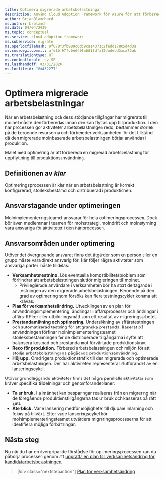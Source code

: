 ```yaml
---
title: Optimera migrerade arbetsbelastningar
description: Använd Cloud Adoption Framework för Azure för att förbereda dina migrerade arbetsbelastningar och tillgångar som ska flyttas upp till produktion.
author: BrianBlanchard
ms.author: brblanch
ms.date: 04/04/2019
ms.topic: conceptual
ms.service: cloud-adoption-framework
ms.subservice: migrate
ms.openlocfilehash: 9f078f3fb989c6db9ca14371c2fadd17805d4d3a
ms.sourcegitcommit: afe10f97fc0e0402a881fdfa55dadebd3aca75ab
ms.translationtype: HT
ms.contentlocale: sv-SE
ms.lasthandoff: 03/31/2020
ms.locfileid: "80432277"
---
```

# <a name="optimize-migrated-workloads"></a>Optimera migrerade arbetsbelastningar

När en arbetsbelastning och dess stödjande tillgångar har migrerats till molnet måste den förberedas innan den kan flyttas upp till produktion. I den här processen gör aktiviteter arbetsbelastningen redo, bestämmer storlek på de beroende resurserna och förbereder verksamheten för det tillstånd då den migrerade molnbaserade arbetsbelastningen börjar användas i produktion.

Målet med optimering är att förbereda en migrerad arbetsbelastning för uppflyttning till produktionsanvändning.

## <a name="definition-of-done"></a>Definitionen av *klar*

Optimeringsprocessen är klar när en arbetsbelastning är korrekt konfigurerad, storleksbestämd och distribuerad i produktionen.

## <a name="accountability-during-optimization"></a>Ansvarstagande under optimeringen

Molnimplementeringsteamet ansvarar för hela optimeringsprocessen. Dock bör även medlemmar i teamen för molnstrategi, molndrift och molnstyrning vara ansvariga för aktiviteter i den här processen.

## <a name="responsibilities-during-optimization"></a>Ansvarsområden under optimering

Utöver det övergripande ansvaret finns det åtgärder som en person eller en grupp måste vara direkt ansvarig för. Här följer några aktiviteter som ansvariga parter måste tilldelas:

- **Verksamhetstestning.** Lös eventuella kompatibilitetsproblem som förhindrar att arbetsbelastningen slutför migreringen till molnet.
  - Privilegierade användare i verksamheten bör ha stort deltagande i testningen av den migrerade arbetsbelastningen. Beroende på den grad av optimering som försöks kan flera testningscykler komma att krävas.
- **Plan för verksamhetsändring.** Utvecklingen av en plan för användningsimplementering, ändringar i affärsprocesser och ändringar i affärs-KPI:er eller utbildningsmått som ett resultat av migreringsarbetet.
- **Prestandamätning och optimering.** Undersökning av affärstestningen och automatiserad testning för att granska prestanda. Baserat på användningen förfinar molnimplementeringsteamet storleksbestämningen för de distribuerade tillgångarna i syfte att balansera kostnad och prestanda mot förväntade produktionskrav.
- **Redo för produktion.** Förbered arbetsbelastningen och miljön för att stödja arbetsbelastningens pågående produktionsanvändning.
- **Höj upp.** Omdirigera produktionstrafik till den migrerade och optimerade arbetsbelastningen. Den här aktiviteten representerar slutförandet av en lanseringscykel.

Utöver grundläggande aktiviteter finns det några parallella aktiviteter som kräver specifika tilldelningar och genomförandeplaner:

- **Ta ur bruk.** I allmänhet kan besparingar realiseras från en migrering när de föregående produktionstillgångarna tas ur bruk och kasseras på rätt sätt.
- **Återblick.** Varje lansering medför möjligheter till djupare inlärning och fokus på tillväxt. Efter varje lanseringscykel bör molnimplementeringsteamet utvärdera migreringsprocesserna för att identifiera möjliga förbättringar.

## <a name="next-steps"></a>Nästa steg

Nu när du har en övergripande förståelse för optimeringsprocessen kan du påbörja processen genom att [upprätta en plan för verksamhetsändring för kandidatarbetsbelastningen](./business-change-plan.md).

> [!div class="nextstepaction"]
> [Plan för verksamhetsändring](./business-change-plan.md)
